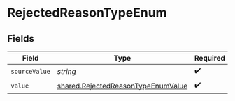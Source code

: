 # RejectedReasonTypeEnum


## Fields

| Field                                                                                           | Type                                                                                            | Required                                                                                        | Description                                                                                     |
| ----------------------------------------------------------------------------------------------- | ----------------------------------------------------------------------------------------------- | ----------------------------------------------------------------------------------------------- | ----------------------------------------------------------------------------------------------- |
| `sourceValue`                                                                                   | *string*                                                                                        | :heavy_check_mark:                                                                              | N/A                                                                                             |
| `value`                                                                                         | [shared.RejectedReasonTypeEnumValue](../../../sdk/models/shared/rejectedreasontypeenumvalue.md) | :heavy_check_mark:                                                                              | N/A                                                                                             |
